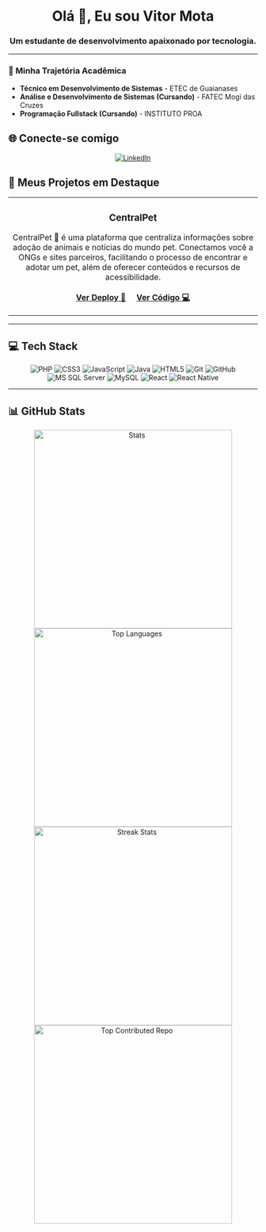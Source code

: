 <h1 align="center">Olá 👋, Eu sou Vitor Mota</h1>
<h3 align="center">Um estudante de desenvolvimento apaixonado por tecnologia.</h3>

---

### 💫 Minha Trajetória Acadêmica
* **Técnico em Desenvolvimento de Sistemas** - ETEC de Guaianases
* **Análise e Desenvolvimento de Sistemas (Cursando)** - FATEC Mogi das Cruzes
* **Programação Fullstack (Cursando)** - INSTITUTO PROA

## 🌐 Conecte-se comigo
<p align="center">
<a href="https://www.linkedin.com/in/vitor-mota-330908227/" target="_blank"><img src="https://img.shields.io/badge/LinkedIn-0077B5?style=for-the-badge&logo=linkedin&logoColor=white" alt="LinkedIn"/></a>
</p>

## 🚀 Meus Projetos em Destaque

<table>
  <tr>
    <td width="50%">
      <h3 align="center">CentralPet</h3>
      <p align="center">
        CentralPet 🐾 é uma plataforma que centraliza informações sobre adoção de animais e notícias do mundo pet. Conectamos você a ONGs e sites parceiros, facilitando o processo de encontrar e adotar um pet, além de oferecer conteúdos e recursos de acessibilidade.
        <br><br>
        <a href="https://centralpett.github.io/CentralPet/" target="_blank"><strong>Ver Deploy 🚀</strong></a>
        &nbsp;&nbsp;&nbsp;
        <a href="https://github.com/CentralPett/CentralPet" target="_blank"><strong>Ver Código 💻</strong></a>
      </p>
    </td>
  </tr>
</table>

---

## 💻 Tech Stack
<p align="center">
  <img src="https://img.shields.io/badge/php-%23777BB4.svg?style=for-the-badge&logo=php&logoColor=white" alt="PHP"/>
  <img src="https://img.shields.io/badge/css3-%231572B6.svg?style=for-the-badge&logo=css3&logoColor=white" alt="CSS3"/>
  <img src="https://img.shields.io/badge/javascript-%23323330.svg?style=for-the-badge&logo=javascript&logoColor=%23F7DF1E" alt="JavaScript"/>
  <img src="https://img.shields.io/badge/java-%23ED8B00.svg?style=for-the-badge&logo=openjdk&logoColor=white" alt="Java"/>
  <img src="https://img.shields.io/badge/html5-%23E34F26.svg?style=for-the-badge&logo=html5&logoColor=white" alt="HTML5"/>
  <img src="https://img.shields.io/badge/git-%23F05033.svg?style=for-the-badge&logo=git&logoColor=white" alt="Git"/>
  <img src="https://img.shields.io/badge/github-%23121011.svg?style=for-the-badge&logo=github&logoColor=white" alt="GitHub"/>
  <img src="https://img.shields.io/badge/Microsoft%20SQL%20Server-CC2927?style=for-the-badge&logo=microsoft%20sql%20server&logoColor=white" alt="MS SQL Server"/>
  <img src="https://img.shields.io/badge/mysql-4479A1.svg?style=for-the-badge&logo=mysql&logoColor=white" alt="MySQL"/>
  <img src="https://img.shields.io/badge/react-%2320232a.svg?style=for-the-badge&logo=react&logoColor=%2361DAFB" alt="React"/>
  <img src="https://img.shields.io/badge/react_native-%2320232a.svg?style=for-the-badge&logo=react&logoColor=%2361DAFB" alt="React Native"/>
</p>

---

## 📊 GitHub Stats
<p align="center">
  <img width="400" src="https://github-readme-stats.vercel.app/api?username=vitormotanj&theme=dark&hide_border=false&include_all_commits=false&count_private=false" alt="Stats"/>
  <img width="400" src="https://github-readme-stats.vercel.app/api/top-langs/?username=vitormotanj&theme=dark&hide_border=false&include_all_commits=false&count_private=false&layout=compact" alt="Top Languages"/>
  <br/>
  <img width="400" src="https://nirzak-streak-stats.vercel.app/?user=vitormotanj&theme=dark&hide_border=false" alt="Streak Stats"/>
  <img width="400" src="https://github-contributor-stats.vercel.app/api?username=vitormotanj&limit=5&theme=dark&combine_all_yearly_contributions=true" alt="Top Contributed Repo"/>
</p>
